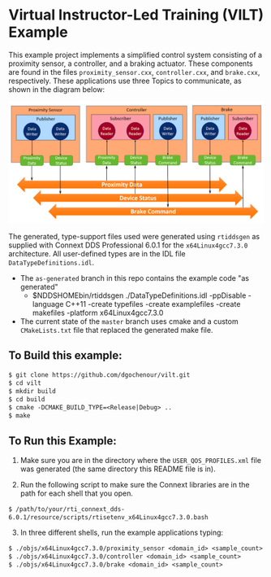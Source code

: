 # Virtual Instructor-Led Training (VILT) Example 

This example project implements a simplified control system consisting of a proximity sensor, a controller, and a braking actuator. These components are found in the files `proximity_sensor.cxx`, `controller.cxx`, and `brake.cxx`, respectively. These applications use three Topics to communicate, as shown in the diagram below:

![dds_architecture](img/dds_architecture.png)

The generated, type-support files used were generated using `rtiddsgen` as supplied with Connext DDS Professional 6.0.1 for the `x64Linux4gcc7.3.0` architecture. All user-defined types are in the IDL file `DataTypeDefinitions.idl`. 
- The `as-generated` branch in this repo contains the example code "as generated" 
  - $NDDSHOMEbin/rtiddsgen ./DataTypeDefinitions.idl -ppDisable -language C++11 -create typefiles -create examplefiles -create makefiles -platform x64Linux4gcc7.3.0
- The current state of the `master` branch uses cmake and a custom `CMakeLists.txt` file that replaced the generated make file.

## To Build this example:
``` 
$ git clone https://github.com/dgochenour/vilt.git
$ cd vilt
$ mkdir build
$ cd build
$ cmake -DCMAKE_BUILD_TYPE=<Release|Debug> ..
$ make 
```

## To Run this Example:
1) Make sure you are in the directory where the `USER_QOS_PROFILES.xml` file was
generated (the same directory this README file is in).

2) Run the following script to make sure the Connext libraries are in the path for each shell that you open.
```
$ /path/to/your/rti_connext_dds-6.0.1/resource/scripts/rtisetenv_x64Linux4gcc7.3.0.bash
```

3) In three different shells, run the example applications typing:
```
$ ./objs/x64Linux4gcc7.3.0/proximity_sensor <domain_id> <sample_count>
$ ./objs/x64Linux4gcc7.3.0/controller <domain_id> <sample_count>
$ ./objs/x64Linux4gcc7.3.0/brake <domain_id> <sample_count>
```